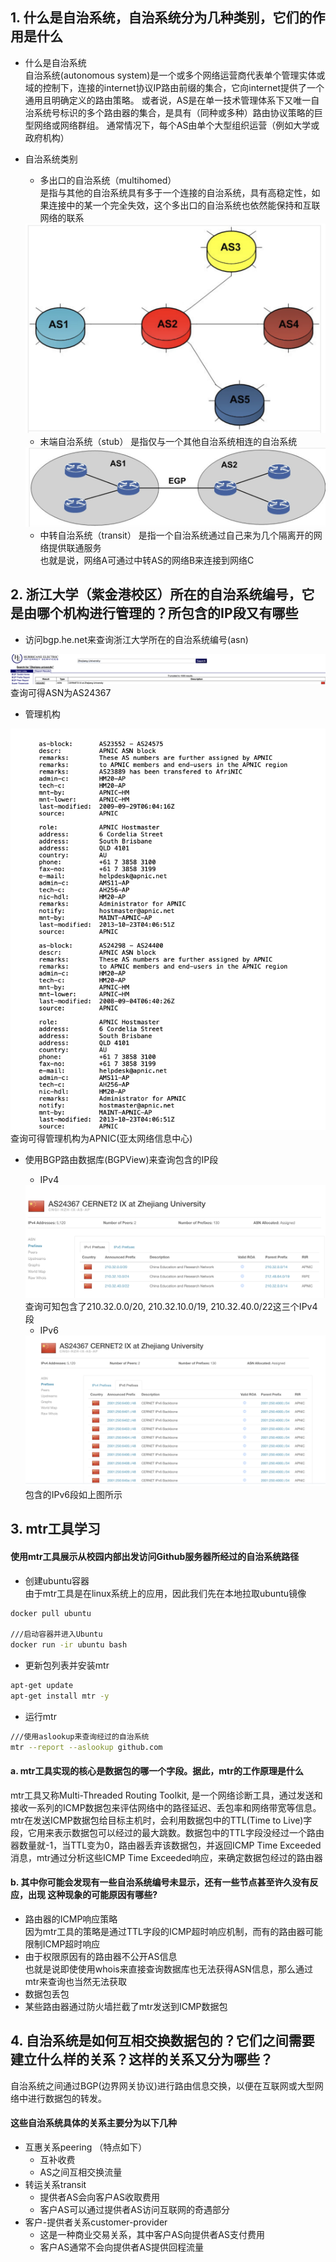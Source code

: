 ## 1. 什么是自治系统，自治系统分为几种类别，它们的作用是什么
- 什么是自治系统  
自治系统(autonomous system)是一个或多个网络运营商代表单个管理实体或域的控制下，连接的internet协议IP路由前缀的集合，它向internet提供了一个通用且明确定义的路由策略。
或者说，AS是在单一技术管理体系下又唯一自治系统号标识的多个路由器的集合，是具有（同种或多种）路由协议策略的巨型网络或网络群组。
通常情况下，每个AS由单个大型组织运营（例如大学或政府机构）
- 自治系统类别  
    - 多出口的自治系统（multihomed）  
    是指与其他的自治系统具有多于一个连接的自治系统，具有高稳定性，如果连接中的某一个完全失效，这个多出口的自治系统也依然能保持和互联网络的联系
    <img src="images/多出口自治系统.png" >

    - 末端自治系统（stub）
    是指仅与一个其他自治系统相连的自治系统
    <img src="images/末端自治系统.png" >

    - 中转自治系统（transit）
    是指一个自治系统通过自己来为几个隔离开的网络提供联通服务  
    也就是说，网络A可通过中转AS的网络B来连接到网络C

## 2. 浙江大学（紫金港校区）所在的自治系统编号，它是由哪个机构进行管理的？所包含的IP段又有哪些
- 访问bgp.he.net来查询浙江大学所在的自治系统编号(asn)
<img src="images/浙江大学自治系统.png" >
查询可得ASN为AS24367

- 管理机构  
<img src="images/Whois查询.png">
查询可得管理机构为APNIC(亚太网络信息中心)  

- 使用BGP路由数据库(BGPView)来查询包含的IP段
    - IPv4
    <img src="images/IPv4.png">
    查询可知包含了210.32.0.0/20, 210.32.10.0/19, 210.32.40.0/22这三个IPv4段

    - IPv6
    <img src="images/IPv6.png">
    包含的IPv6段如上图所示

## 3. mtr工具学习
#### 使用mtr工具展示从校园内部出发访问Github服务器所经过的自治系统路径
- 创建ubuntu容器  
由于mtr工具是在linux系统上的应用，因此我们先在本地拉取ubuntu镜像
```bash
docker pull ubuntu

///启动容器并进入Ubuntu
docker run -ir ubuntu bash

```
- 更新包列表并安装mtr  
```bash
apt-get update
apt-get install mtr -y
```
- 运行mtr
```bash
///使用aslookup来查询经过的自治系统
mtr --report --aslookup github.com
```

#### a. mtr工具实现的核心是数据包的哪一个字段。据此，mtr的工作原理是什么
mtr工具又称Multi-Threaded Routing Toolkit, 是一个网络诊断工具，通过发送和接收一系列的ICMP数据包来评估网络中的路径延迟、丢包率和网络带宽等信息。
mtr在发送ICMP数据包给目标主机时，会利用数据包中的TTL(Time to Live)字段，它用来表示数据包可以经过的最大跳数。数据包中的TTL字段没经过一个路由器数量就-1，当TTL变为0，路由器丢弃该数据包，并返回ICMP Time Exceeded消息，mtr通过分析这些ICMP Time Exceeded响应，来确定数据包经过的路由器
#### b. 其中你可能会发现有一些自治系统编号未显示，还有一些节点甚至许久没有反应，出现 这种现象的可能原因有哪些?
- 路由器的ICMP响应策略  
因为mtr工具的策略是通过TTL字段的ICMP超时响应机制，而有的路由器可能限制ICMP超时响应
- 由于权限原因有的路由器不公开AS信息  
也就是说即使使用whois来直接查询数据库也无法获得ASN信息，那么通过mtr来查询也当然无法获取
- 数据包丢包
- 某些路由器通过防火墙拦截了mtr发送到ICMP数据包

## 4. 自治系统是如何互相交换数据包的？它们之间需要建立什么样的关系？这样的关系又分为哪些？
自治系统之间通过BGP(边界网关协议)进行路由信息交换，以便在互联网或大型网络中进行数据包的转发。
#### 这些自治系统具体的关系主要分为以下几种
- 互惠关系peering （特点如下） 
    - 互补收费
    - AS之间互相交换流量
- 转运关系transit
    - 提供者AS会向客户AS收取费用
    - 客户AS可以通过提供者AS访问互联网的奇遇部分
- 客户-提供者关系customer-provider
    - 这是一种商业交易关系，其中客户AS向提供者AS支付费用
    - 客户AS通常不会向提供者AS提供回程流量


